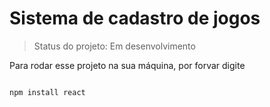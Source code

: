 <h1> Sistema de cadastro de jogos </h1>

>Status do projeto: Em desenvolvimento

Para rodar esse projeto na sua máquina, por forvar digite
````

npm install react
````
